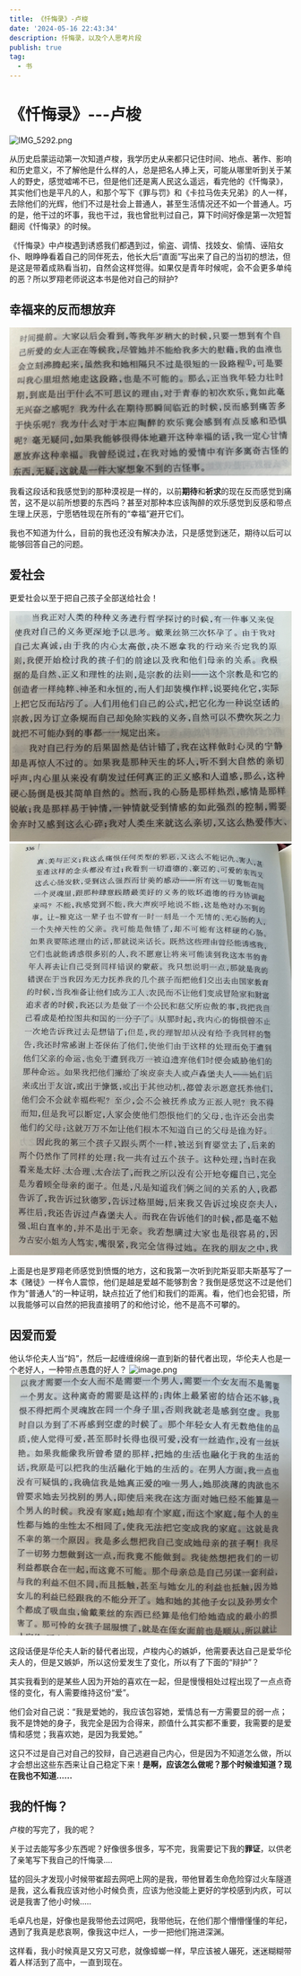 ```yaml
---
title: 《忏悔录》-卢梭
date: '2024-05-16 22:43:34'
description: 忏悔录，以及个人思考片段
publish: true
tag:
  - 书
---
```

# 《忏悔录》---卢梭
![IMG_5292.png](../../images/9aa789ae06315920ee13105b3f8f7cb8.png)

从历史启蒙运动第一次知道卢梭，我学历史从来都只记住时间、地点、著作、影响和历史意义，不了解他是什么样的人，总是把名人捧上天，可能从哪里听到关于某人的野史，感觉嘘唏不已，但是他们还是离人民这么遥远，看完他的《忏悔录》，其实他们也是平凡的人，和那个写下《罪与罚》和《卡拉马佐夫兄弟》的人一样，去除他们的光辉，他们不过是社会上普通人，甚至生活情况还不如一个普通人。巧的是，他干过的坏事，我也干过，我也曾批判过自己，算下时间好像是第一次短暂翻阅《忏悔录》的时候。

《忏悔录》中卢梭遇到诱惑我们都遇到过，偷盗、调情、找妓女、偷情、诬陷女仆、眼睁睁看着自己的同伴死去，他长大后“直面”写出来了自己的当初的想法，但是这是带着成熟看当初，自然会这样觉得。如果仅是青年时候呢，会不会更多单纯的恶？所以罗翔老师说这本书是他对自己的辩护?
## 幸福来的反而想放弃
![image.png](../../images/03039e69e1489c8d709e312480a4fe28.png)

我看这段话和我感觉到的那种漠视是一样的，以前**期待**和**祈求**的现在反而感觉到痛苦，这不是以前所想要的东西吗？甚至对那种本应该陶醉的欢乐感觉到反感和带点生理上厌恶，宁愿牺牲现在所有的“幸福”避开它们。

我也不知道为什么，目前的我也还没有解决办法，只是感觉到迷茫，期待以后可以能够回答自己的问题。

## 爱社会
更爱社会以至于把自己孩子全部送给社会！

![image.png](../../images/39f9056f87770fdc97d7919e10ee3337.png)![image.png](../../images/24bb6e68cf97da6f9c81d14ccf39b200.png)

上面是也是罗翔老师感觉到愤慨的地方，这和我第一次听到陀斯妥耶夫斯基写了一本《赌徒》一样令人震惊，他们是越是爱越不能够割舍？我倒是感觉这不过是他们作为“普通人”的一种证明，缺点拉近了他们和我们的距离。看，他们也会犯错，所以我能够可以自然的把我直接明了的和他讨论，他不是高不可攀的。

## 因爱而爱
他认华伦夫人当“妈”，然后一起缠缠绵绵一直到新的替代者出现，华伦夫人也是一个老好人，一种带点愚蠢的好人？
![image.png](https://cdn.nlark.com/yuque/0/2024/png/1663432/1715850517767-4ed68ec2-45d9-4225-841b-e8c7a34ae44e.png#averageHue=%23b9b9b2&clientId=ucc290682-79ec-4&from=paste&height=534&id=u583957f0&originHeight=1068&originWidth=1372&originalType=binary&ratio=2&rotation=0&showTitle=false&size=2529649&status=done&style=none&taskId=ub6da8d78-0ec5-47d3-85f4-acb19af0a4a&title=&width=686)
![image.png](../../images/f99de2331fc3be02a6c3e8c0fa5d1cd3.png)

这段话便是华伦夫人新的替代者出现，卢梭内心的嫉妒，他需要表达自己是爱华伦夫人的，但是又嫉妒，所以这份爱发生了变化，所以有了下面的“辩护”？

其实我看到的是某些人因为开始的喜欢在一起，但是慢慢相处过程出现了一点点奇怪的变化，有人需要维持这份“爱”。

他们会对自己说：“我是爱她的，我应该包容她，爱情总有一方需要显的弱一点；我不是馋她的身子，我完全是因为合得来，颜值什么其实都不重要，我需要的是爱情和感觉；我喜欢她，是因为我爱她。”

这只不过是自己对自己的狡辩，自己逃避自己内心，但是因为不知道怎么做，所以才会想出这些东西来让自己稳定下来！**是啊，应该怎么做呢？那个时候谁知道？现在我也不知道......**

## 我的忏悔？
卢梭的写完了，我的呢？

关于过去能写多少东西呢？好像很多很多，写不完，我需要记下我的**罪证**，以供老了亲笔写下我自己的忏悔录....

猛的回头才发现小时候带崔超去网吧上网的是我，带他冒着生命危险穿过火车隧道是我，这么看我应该对他小时候负责，应该为他没能上更好的学校感到内疚，可以说是我害了他小时候.....

毛卓凡也是，好像也是我带他去过网吧，我带他玩，在他们那个懵懵懂懂的年纪，遇到了我真是悲哀啊，像我这中烂人，一步一把他们拖进深渊。

这样看，我小时候真是又穷又可悲，就像蟑螂一样，早应该被人碾死，迷迷糊糊带着人样活到了高中，一直到现在。


